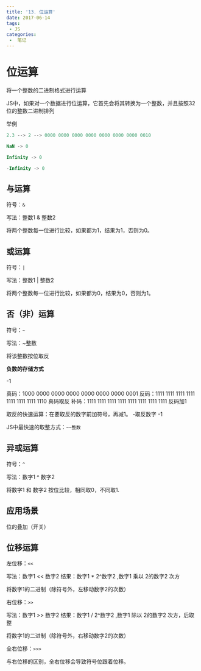 ```yaml
---
title: '13. 位运算'
date: 2017-06-14
tags:
 - JS
categories:
 -  笔记
---
```


# 位运算

将一个整数的二进制格式进行运算

JS中，如果对一个数据进行位运算，它首先会将其转换为一个整数，并且按照32位的整数二进制排列

举例

```js
2.3 --> 2 --> 0000 0000 0000 0000 0000 0000 0000 0010 

NaN -> 0

Infinity -> 0

-Infinity -> 0
```

## 与运算

符号：`&`

写法：整数1 & 整数2

将两个整数每一位进行比较，如果都为1，结果为1，否则为0。

## 或运算

符号：`|`

写法：整数1 | 整数2

将两个整数每一位进行比较，如果都为0，结果为0，否则为1。

## 否（非）运算

符号：`~`

写法：~整数

将该整数按位取反

**负数的存储方式**

-1

真码：1000 0000 0000 0000 0000 0000 0000 0001
反码：1111 1111 1111 1111 1111 1111 1111 1110   真码取反
补码：1111 1111 1111 1111 1111 1111 1111 1111   反码加1

取反的快速运算：在要取反的数字前加符号，再减1。  -取反数字 -1

JS中最快速的取整方式：```~~整数 ```

## 异或运算

符号：`^`

写法：数字1 ^ 数字2

将数字1 和 数字2 按位比较，相同取0，不同取1.

## 应用场景

位的叠加（开关）

## 位移运算

左位移：`<<`

写法：数字1 << 数字2     结果：数字1 * 2^数字2 ,数字1 乘以 2的数字2 次方

将数字1的二进制（除符号外，左移动数字2的次数）

右位移：`>>`

写法：数字1 >> 数字2     结果：数字1 / 2^数字2 ,数字1 除以 2的数字2 次方，后取整

将数字1的二进制（除符号外，右移动数字2的次数）

全右位移：`>>>`

与右位移的区别，全右位移会导致符号位跟着位移。
